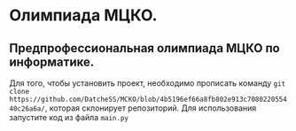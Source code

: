 # Олимпиада МЦКО.
## Предпрофессиональная олимпиада МЦКО по информатике.
Для того, чтобы установить проект, необходимо прописать команду `git clone https://github.com/DatcheSS/MCKO/blob/4b5196ef66a8fb802e913c708022055440c26a6a/`, которая склонирует репозиторий.
Для использования запустите код из файла `main.py`
